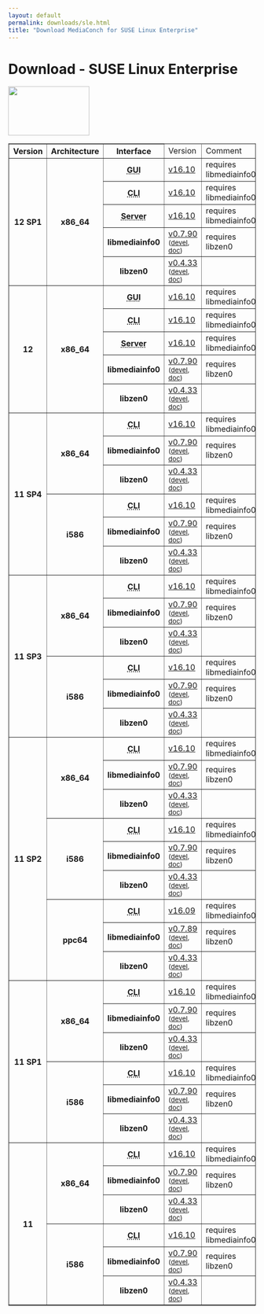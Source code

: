 ```yaml
---
layout: default
permalink: downloads/sle.html
title: "Download MediaConch for SUSE Linux Enterprise"
---
```


# Download - SUSE Linux Enterprise

<img src="/MediaConch/images/Suse.png" width="165" height="100"><br />

<table border="1">
<thead>
<tr class="table-header">
    <th>Version</th>
    <th>Architecture</th>
    <th>Interface</th>
    <td>Version</td>
    <td>Comment</td>
</tr>
</thead>
<tbody>

<tr>
    <th rowspan="5" id="12_SP1">12 SP1</th>
    <th rowspan="5" id="12_SP1.x86_64">x86_64</th>
    <th><abbr title="Graphical User Interface">GUI</abbr></th>
    <td><a href="//mediaarea.net/download/binary/mediaconch-gui/16.10/mediaconch-gui-16.10.x86_64.SLE_12_SP1.rpm">v16.10</a></td>
    <td>requires libmediainfo0</td>
</tr>
<tr>
    <th><abbr title="Command Line Interface">CLI</abbr></th>
    <td><a href="//mediaarea.net/download/binary/mediaconch/16.10/mediaconch-16.10.x86_64.SLE_12_SP1.rpm">v16.10</a></td>
    <td>requires libmediainfo0</td>
</tr>
<tr>
    <th><abbr title="Server">Server</abbr></th>
    <td><a href="//mediaarea.net/download/binary/mediaconch-server/16.10/mediaconch-server-16.10.x86_64.SLE_12_SP1.rpm">v16.10</a></td>
    <td>requires libmediainfo0</td>
</tr>
<tr>
    <th>libmediainfo0</th>
    <td><a href="//mediaarea.net/download/binary/libmediainfo0/0.7.90/libmediainfo0-0.7.90.x86_64.SLE_12_SP1.rpm">v0.7.90</a> <small>(<a href="//mediaarea.net/download/binary/libmediainfo0/0.7.90/libmediainfo-devel-0.7.90.x86_64.SLE_12_SP1.rpm">devel</a>, <a href="//mediaarea.net/download/binary/libmediainfo0/0.7.90/libmediainfo-doc-0.7.90.x86_64.SLE_12_SP1.rpm">doc</a>)</small></td>
    <td>requires libzen0</td>
</tr>
<tr>
    <th>libzen0</th>
    <td><a href="//mediaarea.net/download/binary/libzen0/0.4.33/libzen0-0.4.33.x86_64.SLE_12_SP1.rpm">v0.4.33</a> <small>(<a href="//mediaarea.net/download/binary/libzen0/0.4.33/libzen-devel-0.4.33.x86_64.SLE_12_SP1.rpm">devel</a>, <a href="//mediaarea.net/download/binary/libzen0/0.4.33/libzen-doc-0.4.33.x86_64.SLE_12_SP1.rpm">doc</a>)</small></td>
    <td>&nbsp;</td>
</tr>
<tr>
    <th rowspan="5" id="12">12</th>
    <th rowspan="5" id="12.x86_64">x86_64</th>
    <th><abbr title="Graphical User Interface">GUI</abbr></th>
    <td><a href="//mediaarea.net/download/binary/mediaconch-gui/16.10/mediaconch-gui-16.10.x86_64.SLE_12.rpm">v16.10</a></td>
    <td>requires libmediainfo0</td>
</tr>
<tr>
    <th><abbr title="Command Line Interface">CLI</abbr></th>
    <td><a href="//mediaarea.net/download/binary/mediaconch/16.10/mediaconch-16.10.x86_64.SLE_12.rpm">v16.10</a></td>
    <td>requires libmediainfo0</td>
</tr>
<tr>
    <th><abbr title="Server">Server</abbr></th>
    <td><a href="//mediaarea.net/download/binary/mediaconch-server/16.10/mediaconch-server-16.10.x86_64.SLE_12.rpm">v16.10</a></td>
    <td>requires libmediainfo0</td>
</tr>
<tr>
    <th>libmediainfo0</th>
    <td><a href="//mediaarea.net/download/binary/libmediainfo0/0.7.90/libmediainfo0-0.7.90.x86_64.SLE_12.rpm">v0.7.90</a> <small>(<a href="//mediaarea.net/download/binary/libmediainfo0/0.7.90/libmediainfo-devel-0.7.90.x86_64.SLE_12.rpm">devel</a>, <a href="//mediaarea.net/download/binary/libmediainfo0/0.7.90/libmediainfo-doc-0.7.90.x86_64.SLE_12.rpm">doc</a>)</small></td>
    <td>requires libzen0</td>
</tr>
<tr>
    <th>libzen0</th>
    <td><a href="//mediaarea.net/download/binary/libzen0/0.4.33/libzen0-0.4.33.x86_64.SLE_12.rpm">v0.4.33</a> <small>(<a href="//mediaarea.net/download/binary/libzen0/0.4.33/libzen-devel-0.4.33.x86_64.SLE_12.rpm">devel</a>, <a href="//mediaarea.net/download/binary/libzen0/0.4.33/libzen-doc-0.4.33.x86_64.SLE_12.rpm">doc</a>)</small></td>
    <td>&nbsp;</td>
</tr>
<tr>
    <th rowspan="6" id="11_SP4">11 SP4</th>
    <th rowspan="3" id="11_SP4.x86_64">x86_64</th>
    <th><abbr title="Command Line Interface">CLI</abbr></th>
    <td><a href="//mediaarea.net/download/binary/mediaconch/16.10/mediaconch-16.10.x86_64.SLE_11_SP4.rpm">v16.10</a></td>
    <td>requires libmediainfo0</td>
</tr>
<tr>
    <th>libmediainfo0</th>
    <td><a href="//mediaarea.net/download/binary/libmediainfo0/0.7.90/libmediainfo0-0.7.90.x86_64.SLE_11_SP4.rpm">v0.7.90</a> <small>(<a href="//mediaarea.net/download/binary/libmediainfo0/0.7.90/libmediainfo-devel-0.7.90.x86_64.SLE_11_SP4.rpm">devel</a>, <a href="//mediaarea.net/download/binary/libmediainfo0/0.7.90/libmediainfo-doc-0.7.90.x86_64.SLE_11_SP4.rpm">doc</a>)</small></td>
    <td>requires libzen0</td>
</tr>
<tr>
    <th>libzen0</th>
    <td><a href="//mediaarea.net/download/binary/libzen0/0.4.33/libzen0-0.4.33.x86_64.SLE_11_SP4.rpm">v0.4.33</a> <small>(<a href="//mediaarea.net/download/binary/libzen0/0.4.33/libzen-devel-0.4.33.x86_64.SLE_11_SP4.rpm">devel</a>, <a href="//mediaarea.net/download/binary/libzen0/0.4.33/libzen-doc-0.4.33.x86_64.SLE_11_SP4.rpm">doc</a>)</small></td>
    <td>&nbsp;</td>
</tr>
<tr>
    <th rowspan="3" id="11_SP4.i586">i586</th>
    <th><abbr title="Command Line Interface">CLI</abbr></th>
    <td><a href="//mediaarea.net/download/binary/mediaconch/16.10/mediaconch-16.10.i586.SLE_11_SP4.rpm">v16.10</a></td>
    <td>requires libmediainfo0</td>
</tr>
<tr>
    <th>libmediainfo0</th>
    <td><a href="//mediaarea.net/download/binary/libmediainfo0/0.7.90/libmediainfo0-0.7.90.i586.SLE_11_SP4.rpm">v0.7.90</a> <small>(<a href="//mediaarea.net/download/binary/libmediainfo0/0.7.90/libmediainfo-devel-0.7.90.i586.SLE_11_SP4.rpm">devel</a>, <a href="//mediaarea.net/download/binary/libmediainfo0/0.7.90/libmediainfo-doc-0.7.90.i586.SLE_11_SP4.rpm">doc</a>)</small></td>
    <td>requires libzen0</td>
</tr>
<tr>
    <th>libzen0</th>
    <td><a href="//mediaarea.net/download/binary/libzen0/0.4.33/libzen0-0.4.33.i586.SLE_11_SP4.rpm">v0.4.33</a> <small>(<a href="//mediaarea.net/download/binary/libzen0/0.4.33/libzen-devel-0.4.33.i586.SLE_11_SP4.rpm">devel</a>, <a href="//mediaarea.net/download/binary/libzen0/0.4.33/libzen-doc-0.4.33.i586.SLE_11_SP4.rpm">doc</a>)</small></td>
    <td>&nbsp;</td>
</tr>
<tr>
    <th rowspan="6" id="11_SP3">11 SP3</th>
    <th rowspan="3" id="11_SP3.x86_64">x86_64</th>
    <th><abbr title="Command Line Interface">CLI</abbr></th>
    <td><a href="//mediaarea.net/download/binary/mediaconch/16.10/mediaconch-16.10.x86_64.SLE_11_SP3.rpm">v16.10</a></td>
    <td>requires libmediainfo0</td>
</tr>
<tr>
    <th>libmediainfo0</th>
    <td><a href="//mediaarea.net/download/binary/libmediainfo0/0.7.90/libmediainfo0-0.7.90.x86_64.SLE_11_SP3.rpm">v0.7.90</a> <small>(<a href="//mediaarea.net/download/binary/libmediainfo0/0.7.90/libmediainfo-devel-0.7.90.x86_64.SLE_11_SP3.rpm">devel</a>, <a href="//mediaarea.net/download/binary/libmediainfo0/0.7.90/libmediainfo-doc-0.7.90.x86_64.SLE_11_SP3.rpm">doc</a>)</small></td>
    <td>requires libzen0</td>
</tr>
<tr>
    <th>libzen0</th>
    <td><a href="//mediaarea.net/download/binary/libzen0/0.4.33/libzen0-0.4.33.x86_64.SLE_11_SP3.rpm">v0.4.33</a> <small>(<a href="//mediaarea.net/download/binary/libzen0/0.4.33/libzen-devel-0.4.33.x86_64.SLE_11_SP3.rpm">devel</a>, <a href="//mediaarea.net/download/binary/libzen0/0.4.33/libzen-doc-0.4.33.x86_64.SLE_11_SP3.rpm">doc</a>)</small></td>
    <td>&nbsp;</td>
</tr>
<tr>
    <th rowspan="3" id="11_SP3.i586">i586</th>
    <th><abbr title="Command Line Interface">CLI</abbr></th>
    <td><a href="//mediaarea.net/download/binary/mediaconch/16.10/mediaconch-16.10.i586.SLE_11_SP3.rpm">v16.10</a></td>
    <td>requires libmediainfo0</td>
</tr>
<tr>
    <th>libmediainfo0</th>
    <td><a href="//mediaarea.net/download/binary/libmediainfo0/0.7.90/libmediainfo0-0.7.90.i586.SLE_11_SP3.rpm">v0.7.90</a> <small>(<a href="//mediaarea.net/download/binary/libmediainfo0/0.7.90/libmediainfo-devel-0.7.90.i586.SLE_11_SP3.rpm">devel</a>, <a href="//mediaarea.net/download/binary/libmediainfo0/0.7.90/libmediainfo-doc-0.7.90.i586.SLE_11_SP3.rpm">doc</a>)</small></td>
    <td>requires libzen0</td>
</tr>
<tr>
    <th>libzen0</th>
    <td><a href="//mediaarea.net/download/binary/libzen0/0.4.33/libzen0-0.4.33.i586.SLE_11_SP3.rpm">v0.4.33</a> <small>(<a href="//mediaarea.net/download/binary/libzen0/0.4.33/libzen-devel-0.4.33.i586.SLE_11_SP3.rpm">devel</a>, <a href="//mediaarea.net/download/binary/libzen0/0.4.33/libzen-doc-0.4.33.i586.SLE_11_SP3.rpm">doc</a>)</small></td>
    <td>&nbsp;</td>
</tr>
<tr>
    <th rowspan="9" id="11_SP2">11 SP2</th>
    <th rowspan="3" id="11_SP2.x86_64">x86_64</th>
    <th><abbr title="Command Line Interface">CLI</abbr></th>
    <td><a href="//mediaarea.net/download/binary/mediaconch/16.10/mediaconch-16.10.x86_64.SLE_11_SP2.rpm">v16.10</a></td>
    <td>requires libmediainfo0</td>
</tr>
<tr>
    <th>libmediainfo0</th>
    <td><a href="//mediaarea.net/download/binary/libmediainfo0/0.7.90/libmediainfo0-0.7.90.x86_64.SLE_11_SP2.rpm">v0.7.90</a> <small>(<a href="//mediaarea.net/download/binary/libmediainfo0/0.7.90/libmediainfo-devel-0.7.90.x86_64.SLE_11_SP2.rpm">devel</a>, <a href="//mediaarea.net/download/binary/libmediainfo0/0.7.90/libmediainfo-doc-0.7.90.x86_64.SLE_11_SP2.rpm">doc</a>)</small></td>
    <td>requires libzen0</td>
</tr>
<tr>
    <th>libzen0</th>
    <td><a href="//mediaarea.net/download/binary/libzen0/0.4.33/libzen0-0.4.33.x86_64.SLE_11_SP2.rpm">v0.4.33</a> <small>(<a href="//mediaarea.net/download/binary/libzen0/0.4.33/libzen-devel-0.4.33.x86_64.SLE_11_SP2.rpm">devel</a>, <a href="//mediaarea.net/download/binary/libzen0/0.4.33/libzen-doc-0.4.33.x86_64.SLE_11_SP2.rpm">doc</a>)</small></td>
    <td>&nbsp;</td>
</tr>
<tr>
    <th rowspan="3" id="11_SP2.i586">i586</th>
    <th><abbr title="Command Line Interface">CLI</abbr></th>
    <td><a href="//mediaarea.net/download/binary/mediaconch/16.10/mediaconch-16.10.i586.SLE_11_SP2.rpm">v16.10</a></td>
    <td>requires libmediainfo0</td>
</tr>
<tr>
    <th>libmediainfo0</th>
    <td><a href="//mediaarea.net/download/binary/libmediainfo0/0.7.90/libmediainfo0-0.7.90.i586.SLE_11_SP2.rpm">v0.7.90</a> <small>(<a href="//mediaarea.net/download/binary/libmediainfo0/0.7.90/libmediainfo-devel-0.7.90.i586.SLE_11_SP2.rpm">devel</a>, <a href="//mediaarea.net/download/binary/libmediainfo0/0.7.90/libmediainfo-doc-0.7.90.i586.SLE_11_SP2.rpm">doc</a>)</small></td>
    <td>requires libzen0</td>
</tr>
<tr>
    <th>libzen0</th>
    <td><a href="//mediaarea.net/download/binary/libzen0/0.4.33/libzen0-0.4.33.i586.SLE_11_SP2.rpm">v0.4.33</a> <small>(<a href="//mediaarea.net/download/binary/libzen0/0.4.33/libzen-devel-0.4.33.i586.SLE_11_SP2.rpm">devel</a>, <a href="//mediaarea.net/download/binary/libzen0/0.4.33/libzen-doc-0.4.33.i586.SLE_11_SP2.rpm">doc</a>)</small></td>
    <td>&nbsp;</td>
</tr>
<tr>
    <th rowspan="3" id="11_SP2.ppc64">ppc64</th>
    <th><abbr title="Command Line Interface">CLI</abbr></th>
    <td><a href="//mediaarea.net/download/binary/mediaconch/16.09/mediaconch-16.09.ppc64.SLE_11_SP2.rpm">v16.09</a></td>
    <td>requires libmediainfo0</td>
</tr>
<tr>
    <th>libmediainfo0</th>
    <td><a href="//mediaarea.net/download/binary/libmediainfo0/0.7.89/libmediainfo0-0.7.89.ppc64.SLE_11_SP2.rpm">v0.7.89</a> <small>(<a href="//mediaarea.net/download/binary/libmediainfo0/0.7.89/libmediainfo-devel-0.7.89.ppc64.SLE_11_SP2.rpm">devel</a>, <a href="//mediaarea.net/download/binary/libmediainfo0/0.7.89/libmediainfo-doc-0.7.89.ppc64.SLE_11_SP2.rpm">doc</a>)</small></td>
    <td>requires libzen0</td>
</tr>
<tr>
    <th>libzen0</th>
    <td><a href="//mediaarea.net/download/binary/libzen0/0.4.33/libzen0-0.4.33.ppc64.SLE_11_SP2.rpm">v0.4.33</a> <small>(<a href="//mediaarea.net/download/binary/libzen0/0.4.33/libzen-devel-0.4.33.ppc64.SLE_11_SP2.rpm">devel</a>, <a href="//mediaarea.net/download/binary/libzen0/0.4.33/libzen-doc-0.4.33.ppc64.SLE_11_SP2.rpm">doc</a>)</small></td>
    <td>&nbsp;</td>
</tr>
<tr>
    <th rowspan="6" id="11_SP1">11 SP1</th>
    <th rowspan="3" id="11_SP1.x86_64">x86_64</th>
    <th><abbr title="Command Line Interface">CLI</abbr></th>
    <td><a href="//mediaarea.net/download/binary/mediaconch/16.10/mediaconch-16.10.x86_64.SLE_11_SP1.rpm">v16.10</a></td>
    <td>requires libmediainfo0</td>
</tr>
<tr>
    <th>libmediainfo0</th>
    <td><a href="//mediaarea.net/download/binary/libmediainfo0/0.7.90/libmediainfo0-0.7.90.x86_64.SLE_11_SP1.rpm">v0.7.90</a> <small>(<a href="//mediaarea.net/download/binary/libmediainfo0/0.7.90/libmediainfo-devel-0.7.90.x86_64.SLE_11_SP1.rpm">devel</a>, <a href="//mediaarea.net/download/binary/libmediainfo0/0.7.90/libmediainfo-doc-0.7.90.x86_64.SLE_11_SP1.rpm">doc</a>)</small></td>
    <td>requires libzen0</td>
</tr>
<tr>
    <th>libzen0</th>
    <td><a href="//mediaarea.net/download/binary/libzen0/0.4.33/libzen0-0.4.33.x86_64.SLE_11_SP1.rpm">v0.4.33</a> <small>(<a href="//mediaarea.net/download/binary/libzen0/0.4.33/libzen-devel-0.4.33.x86_64.SLE_11_SP1.rpm">devel</a>, <a href="//mediaarea.net/download/binary/libzen0/0.4.33/libzen-doc-0.4.33.x86_64.SLE_11_SP1.rpm">doc</a>)</small></td>
    <td>&nbsp;</td>
</tr>
<tr>
    <th rowspan="3" id="11_SP1.i586">i586</th>
    <th><abbr title="Command Line Interface">CLI</abbr></th>
    <td><a href="//mediaarea.net/download/binary/mediaconch/16.10/mediaconch-16.10.i586.SLE_11_SP1.rpm">v16.10</a></td>
    <td>requires libmediainfo0</td>
</tr>
<tr>
    <th>libmediainfo0</th>
    <td><a href="//mediaarea.net/download/binary/libmediainfo0/0.7.90/libmediainfo0-0.7.90.i586.SLE_11_SP1.rpm">v0.7.90</a> <small>(<a href="//mediaarea.net/download/binary/libmediainfo0/0.7.90/libmediainfo-devel-0.7.90.i586.SLE_11_SP1.rpm">devel</a>, <a href="//mediaarea.net/download/binary/libmediainfo0/0.7.90/libmediainfo-doc-0.7.90.i586.SLE_11_SP1.rpm">doc</a>)</small></td>
    <td>requires libzen0</td>
</tr>
<tr>
    <th>libzen0</th>
    <td><a href="//mediaarea.net/download/binary/libzen0/0.4.33/libzen0-0.4.33.i586.SLE_11_SP1.rpm">v0.4.33</a> <small>(<a href="//mediaarea.net/download/binary/libzen0/0.4.33/libzen-devel-0.4.33.i586.SLE_11_SP1.rpm">devel</a>, <a href="//mediaarea.net/download/binary/libzen0/0.4.33/libzen-doc-0.4.33.i586.SLE_11_SP1.rpm">doc</a>)</small></td>
    <td>&nbsp;</td>
</tr>
<tr>
    <th rowspan="6" id="11">11</th>
    <th rowspan="3" id="11.x86_64">x86_64</th>
    <th><abbr title="Command Line Interface">CLI</abbr></th>
    <td><a href="//mediaarea.net/download/binary/mediaconch/16.10/mediaconch-16.10.x86_64.SLE_11.rpm">v16.10</a></td>
    <td>requires libmediainfo0</td>
</tr>
<tr>
    <th>libmediainfo0</th>
    <td><a href="//mediaarea.net/download/binary/libmediainfo0/0.7.90/libmediainfo0-0.7.90.x86_64.SLE_11.rpm">v0.7.90</a> <small>(<a href="//mediaarea.net/download/binary/libmediainfo0/0.7.90/libmediainfo-devel-0.7.90.x86_64.SLE_11.rpm">devel</a>, <a href="//mediaarea.net/download/binary/libmediainfo0/0.7.90/libmediainfo-doc-0.7.90.x86_64.SLE_11.rpm">doc</a>)</small></td>
    <td>requires libzen0</td>
</tr>
<tr>
    <th>libzen0</th>
    <td><a href="//mediaarea.net/download/binary/libzen0/0.4.33/libzen0-0.4.33.x86_64.SLE_11.rpm">v0.4.33</a> <small>(<a href="//mediaarea.net/download/binary/libzen0/0.4.33/libzen-devel-0.4.33.x86_64.SLE_11.rpm">devel</a>, <a href="//mediaarea.net/download/binary/libzen0/0.4.33/libzen-doc-0.4.33.x86_64.SLE_11.rpm">doc</a>)</small></td>
    <td>&nbsp;</td>
</tr>
<tr>
    <th rowspan="3" id="11.i586">i586</th>
    <th><abbr title="Command Line Interface">CLI</abbr></th>
    <td><a href="//mediaarea.net/download/binary/mediaconch/16.10/mediaconch-16.10.i586.SLE_11.rpm">v16.10</a></td>
    <td>requires libmediainfo0</td>
</tr>
<tr>
    <th>libmediainfo0</th>
    <td><a href="//mediaarea.net/download/binary/libmediainfo0/0.7.90/libmediainfo0-0.7.90.i586.SLE_11.rpm">v0.7.90</a> <small>(<a href="//mediaarea.net/download/binary/libmediainfo0/0.7.90/libmediainfo-devel-0.7.90.i586.SLE_11.rpm">devel</a>, <a href="//mediaarea.net/download/binary/libmediainfo0/0.7.90/libmediainfo-doc-0.7.90.i586.SLE_11.rpm">doc</a>)</small></td>
    <td>requires libzen0</td>
</tr>
<tr>
    <th>libzen0</th>
    <td><a href="//mediaarea.net/download/binary/libzen0/0.4.33/libzen0-0.4.33.i586.SLE_11.rpm">v0.4.33</a> <small>(<a href="//mediaarea.net/download/binary/libzen0/0.4.33/libzen-devel-0.4.33.i586.SLE_11.rpm">devel</a>, <a href="//mediaarea.net/download/binary/libzen0/0.4.33/libzen-doc-0.4.33.i586.SLE_11.rpm">doc</a>)</small></td>
    <td>&nbsp;</td>
</tr>
</tbody>
</table>
